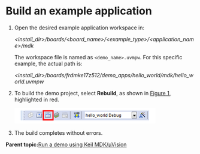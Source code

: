 # Build an example application 

1.  Open the desired example application workspace in:

    *<install\_dir\>/boards/<board\_name\>/<example\_type\>/<application\_name\>/mdk*

    The workspace file is named as `<demo_name>.uvmpw`. For this specific example, the actual path is:

    *<install\_dir\>/boards/frdmke17z512/demo\_apps/hello\_world/mdk/hello\_world.uvmpw*

2.  To build the demo project, select **Rebuild**, as shown in [Figure 1](#FIG_BUILDTHEDEMO), highlighted in red.

    ![](../images/keil_build_the_demo.png "Build the demo")

3.  The build completes without errors.

**Parent topic:**[Run a demo using Keil MDK/μVision](../topics/run_a_demo_using_keil_mdk_vision.md)

